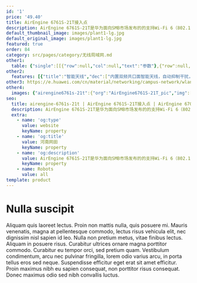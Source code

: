 ```yaml
---
id: '1'
price: '49.40'
title: AirEngine 6761S-21T接入点
description: AirEngine 6761S-21T是华为面向SMB市场发布的的支持Wi-Fi 6（802.11ax）标准的无线接入点产品。内置智能天线，采用三射频设计，整机速率可达6.575Gbps，适用于移动办公、教育、商超等人流密集场景。
default_thumbnail_image: images/plant1-lg.jpg
default_original_image: images/plant1-lg.jpg
featured: true
order: 84
category: src/pages/category/无线局域网.md
other1: 
  table: {"single":[[{"row":null,"col":null,"text":"参数"},{"row":null,"col":null,"text":"AirEngine 6761S-21T"}],[{"row":null,"col":null,"text":"尺寸（直径×高）"},{"row":null,"col":null,"text":"Φ220 x 50mm"}],[{"row":null,"col":null,"text":"电源输入"},{"row":null,"col":null,"text":"DC：12V±10%\nPoE供电：满足802.3at以太网供电标准"}],[{"row":null,"col":null,"text":"最大功耗"},{"row":null,"col":null,"text":"21.2W（不包含USB）\n说明：实际最大功耗遵照不同国家和地区法规而有所不同"}],[{"row":null,"col":null,"text":"最大用户数"},{"row":null,"col":null,"text":"≤1536\n说明：使用环境不同实际用户数存在差异"}],[{"row":null,"col":null,"text":"工作温度"},{"row":null,"col":null,"text":"-10℃ ～+50℃"}],[{"row":null,"col":null,"text":"天线类型"},{"row":null,"col":null,"text":"内置智能天线"}],[{"row":null,"col":null,"text":"MIMO:空间流"},{"row":null,"col":null,"text":"2.4GHz: 2×2:2，5GHz: 2×2:2，5GHz：4×4:4"}],[{"row":null,"col":null,"text":"无线协议"},{"row":null,"col":null,"text":"802.11a/b/g/n/ac/ac wave2/ax"}],[{"row":null,"col":null,"text":"最高速率"},{"row":null,"col":null,"text":"6.575Gbps"}]]}
other2:
  features: [{"title":"智能天线","dec":["内置双频共口面智能天线，自动抑制干扰，覆盖半径提升20%，同位置信号强度提升100%，给用户带来稳定无死角的覆盖"]},{"title":"三射频","dec":["采用三射频设计，包括1个2.4G射频，2个5G射频，并发用户提升50%"]},{"title":"云管理","dec":["可通过华为云管理平台对AP设备及业务进行管理和运维，节省网络运维成本"]}]
other3: https://e.huawei.com/cn/material/networking/campus-network/wlan/6e9ff81a478f44d0b511397be0c431b8
other4:
  images: {"airengine6761s-21t":{"org":"AirEngine6761S-21T_pic","img":["front.png","front_bottom.png","front_left.png","front_right.png","front_top.png","rear.png","rear_top.png"]}}
seo:
  title: airengine-6761s-21t | AirEngine 6761S-21T接入点 | AirEngine 6700 系列 | 室内接入点 | 无线局域网 | 企业网络
  description: AirEngine 6761S-21T是华为面向SMB市场发布的的支持Wi-Fi 6（802.11ax）标准的无线接入点产品。内置智能天线，采用三射频设计，整机速率可达6.575Gbps，适用于移动办公、教育、商超等人流密集场景。
  extra:
    - name: 'og:type'
      value: website
      keyName: property
    - name: 'og:title'
      value: 河南网田
      keyName: property
    - name: 'og:description'
      value: AirEngine 6761S-21T是华为面向SMB市场发布的的支持Wi-Fi 6（802.11ax）标准的无线接入点产品。内置智能天线，采用三射频设计，整机速率可达6.575Gbps，适用于移动办公、教育、商超等人流密集场景。
      keyName: property
    - name: Robots
      value: all
template: product
---
```


# Nulla suscipit

Aliquam quis laoreet lectus. Proin non mattis nulla, quis posuere mi. Mauris venenatis, magna at pellentesque commodo, lectus risus vehicula elit, nec dignissim nisl sapien id leo. Nulla non pretium metus, vitae finibus lectus. Aliquam in posuere risus. Curabitur ultrices ornare magna porttitor commodo. Curabitur eu tempor orci, sed pretium quam. Vestibulum condimentum, arcu nec pulvinar fringilla, lorem odio varius arcu, in porta tellus eros sed neque. Suspendisse efficitur eget erat sit amet efficitur. Proin maximus nibh eu sapien consequat, non porttitor risus consequat. Donec maximus odio sed nibh convallis luctus.